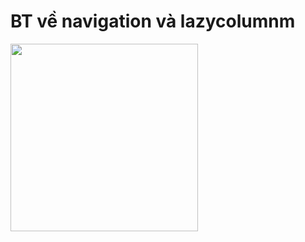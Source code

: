 # BT về navigation và lazycolumnm

<img src="https://github.com/user-attachments/assets/7ebe48f8-f0d7-43f4-a62d-86aa0bc1d3ce" width="300"/>
